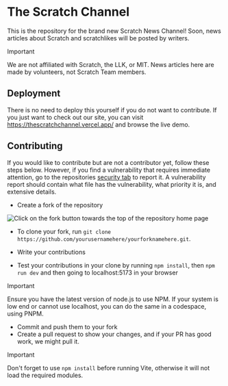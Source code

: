 # The Scratch Channel

This is the repository for the brand new Scratch News Channel! Soon, news articles about Scratch and scratchlikes will be posted by writers.


> [!IMPORTANT]
> We are not affiliated with Scratch, the LLK, or MIT. News articles here are made by volunteers, not Scratch Team members.

## Deployment

There is no need to deploy this yourself if you do not want to contribute. If you just want to check out our site, you can visit <https://thescratchchannel.vercel.app/> and browse the live demo.

## Contributing

If you would like to contribute but are not a contributor yet, follow these steps below.
However, if you find a vulnerability that requires immediate attention, go to the repositories [security tab](https://github.com/The-Scratch-Channel/the-scratch-channel.github.io/security) to report it. A vulnerability report should contain what file has the vulnerability, what priority it is, and extensive details.
- Create a fork of the repository

![Click on the fork button towards the top of the repository home page](https://u.cubeupload.com/SmartCat3/Screenshot2025041818.png)

- To clone your fork, run `git clone https://github.com/yourusernamehere/yourforknamehere.git`.

- Write your contributions
- Test your contributions in your clone by running `npm install`, then `npm run dev` and then going to localhost:5173 in your browser
> [!IMPORTANT]
>Ensure you have the latest version of node.js to use NPM. If your system is low end or cannot use localhost, you can do the same in a codespace, using PNPM.

- Commit and push them to your fork
- Create a pull request to show your changes, and if your PR has good work, we might pull it.

> [!IMPORTANT]
> Don't forget to use `npm install` before running Vite, otherwise it will not load the required modules.
